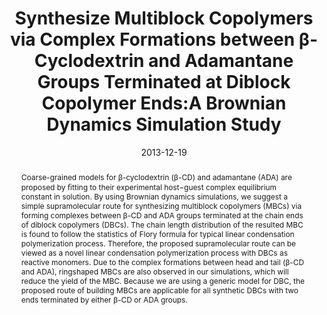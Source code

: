 ---
title: Synthesize Multiblock Copolymers via Complex Formations between  β-Cyclodextrin and Adamantane Groups Terminated at Diblock Copolymer  Ends:A Brownian Dynamics Simulation Study
authors:
- Wei Wang
- 朱有亮
- Hu-Jun Qian
- Zhong-Yuan Lu
date: '2013-12-19'
doi: 10.1021/jp4073137
publish_types: ['期刊文章']
publication: The Journal of Physical Chemistry B
publication_short: J. Phys. Chem. B
abstract: Coarse-grained models for β-cyclodextrin (β-CD) and adamantane  (ADA) are proposed by ﬁtting to their experimental host−guest complex  equilibrium constant in solution. By using Brownian dynamics  simulations, we suggest a simple supramolecular route for synthesizing  multiblock copolymers (MBCs) via forming complexes between β-CD and ADA  groups terminated at the chain ends of diblock copolymers (DBCs). The  chain length distribution of the resulted MBC is found to follow the  statistics of Flory formula for typical linear condensation  polymerization process. Therefore, the proposed supramolecular route can  be viewed as a novel linear condensation polymerization process with  DBCs as reactive monomers. Due to the complex formations between head  and tail (β-CD and ADA), ringshaped MBCs are also observed in our  simulations, which will reduce the yield of the MBC. Because we are  using a generic model for DBC, the proposed route of building MBCs are  applicable for all synthetic DBCs with two ends terminated by either  β-CD or ADA groups.
url_pdf: https://pubs.acs.org/doi/10.1021/jp4073137
---